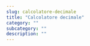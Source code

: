 ```yaml
---
slug: calcolatore-decimale
title: "Calcolatore decimale"
category: ""
subcategory: ""
description: ""
---
```


